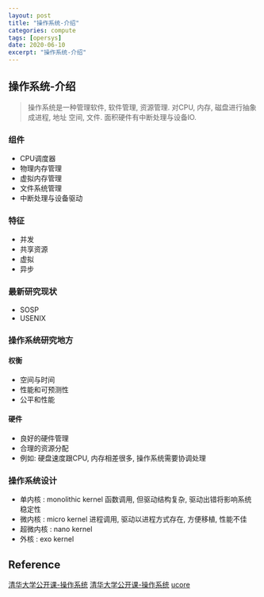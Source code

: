 ```yaml
---
layout: post
title: "操作系统-介绍"
categories: compute
tags: [opersys]
date: 2020-06-10
excerpt: "操作系统-介绍"
---
```


## 操作系统-介绍

> 操作系统是一种管理软件, 软件管理, 资源管理. 对CPU, 内存, 磁盘进行抽象成进程, 地址
> 空间, 文件. 面积硬件有中断处理与设备IO.

### 组件

* CPU调度器
* 物理内存管理
* 虚拟内存管理
* 文件系统管理
* 中断处理与设备驱动

### 特征

* 并发
* 共享资源
* 虚拟
* 异步

### 最新研究现状

* SOSP
* USENIX

### 操作系统研究地方

#### 权衡

* 空间与时间
* 性能和可预测性
* 公平和性能

#### 硬件

* 良好的硬件管理
* 合理的资源分配
* 例如: 硬盘速度跟CPU, 内存相差很多, 操作系统需要协调处理

### 操作系统设计

* 单内核 : monolithic kernel 函数调用, 但驱动结构复杂, 驱动出错将影响系统稳定性
* 微内核 : micro kernel 进程调用, 驱动以进程方式存在, 方便移植, 性能不佳
* 超微内核 : nano kernel 
* 外核 : exo kernel

## Reference

[清华大学公开课-操作系统](https://www.bilibili.com/video/BV1uW411f72n?p=1)
[清华大学公开课-操作系统](http://open.163.com/newview/movie/free?pid=ME1NSA351&mid=ME1NUD4K4)
[ucore](https://github.com/kiukotsu/ucore)
